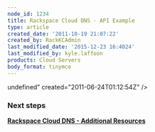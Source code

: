 ```yaml
---
node_id: 1234
title: Rackspace Cloud DNS - API Example
type: article
created_date: '2011-10-19 21:07:22'
created_by: RackKCAdmin
last_modified_date: '2015-12-23 16:4024'
last_modified_by: kyle.laffoon
products: Cloud Servers
body_format: tinymce
---
```


undefined&rdquo;       created="2011-06-24T01:12:54Z" />
        </recordsList>
    </domain>

### Next steps

[**Rackspace Cloud DNS - Additional
Resources**](https://admin.rackspace.com/knowledge_center/cloud_dns_additional_resources)

